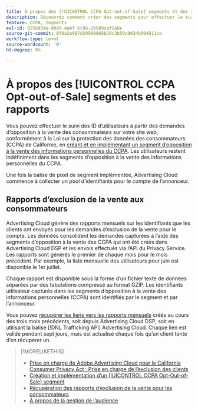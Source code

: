 ```yaml
---
title: À propos des [!UICONTROL CCPA Opt-out-of-Sale] segments et des rapports
description: Découvrez comment créer des segments pour effectuer le suivi des identifiants à partir des demandes d’opposition à la vente des informations personnelles (CCPA) et comment récupérer des rapports sur les identifiants.
feature: CCPA, Segments
exl-id: 9256d34e-d0dd-4abf-bc96-2b599caf2a8e
source-git-commit: 0f0a2e907d39900968b29c3b59c8034b604911ce
workflow-type: tm+mt
source-wordcount: '0'
ht-degree: 0%

---
```


# À propos des [!UICONTROL CCPA Opt-out-of-Sale] segments et des rapports

Vous pouvez effectuer le suivi des ID d’utilisateurs à partir des demandes d’opposition à la vente des consommateurs sur votre site web, conformément à la Loi sur la protection des données des consommateurs (CCPA) de Californie, en [créant et en implémentant un segment d’opposition à la vente des informations personnelles du CCPA](ccpa-opt-out-segment-create.md). Les utilisateurs restent indéfiniment dans les segments d’opposition à la vente des informations personnelles du CCPA.

Une fois la balise de pixel de segment implémentée, Advertising Cloud commence à collecter un pool d’identifiants pour le compte de l’annonceur.

## Rapports d’exclusion de la vente aux consommateurs

Advertising Cloud génère des rapports mensuels sur les identifiants que les clients ont envoyés pour les demandes d’exclusion de la vente pour le compte. Les données consolident les demandes capturées à l’aide des segments d’opposition à la vente des CCPA qui ont été créés dans Advertising Cloud DSP et les envois effectués via l’API du Privacy Service.  Les rapports sont générés le premier de chaque mois pour le mois précédent. Par exemple, la liste mensuelle des utilisateurs pour juin est disponible le 1er juillet.

Chaque rapport est disponible sous la forme d’un fichier texte de données séparées par des tabulations compressé au format GZIP. Les identifiants utilisateur capturés dans les segments d’opposition à la vente des informations personnelles (CCPA) sont identifiés par le segment et par l’annonceur.

Vous pouvez [récupérer les liens vers les rapports mensuels](ccpa-opt-out-segment-report-retrieve.md) créés au cours des trois mois précédents, soit depuis Advertising Cloud DSP, soit en utilisant la balise [!DNL Trafficking API] Advertising Cloud. Chaque lien est valide pendant sept jours, mais est actualisé chaque fois qu’un client tente d’en récupérer un.

>[!MORELIKETHIS]
>
>* [Prise en charge de Adobe Advertising Cloud pour le California Consumer Privacy Act : Prise en charge de l’exclusion des clients](https://experienceleague.adobe.com/docs/advertising-cloud/privacy/ad-cloud-ccpa-opt-out-of-sale.html)
>* [Création et implémentation d’un  [!UICONTROL CCPA Opt-Out-of-Sale] segment](ccpa-opt-out-segment-create.md)
>* [Récupération des rapports d’exclusion de la vente pour les consommateurs](ccpa-opt-out-segment-report-retrieve.md)
>* [À propos de la gestion de l’audience](audience-about.md)

